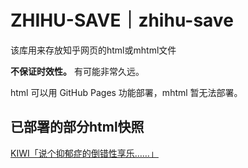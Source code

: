 # ZHIHU-SAVE｜zhihu-save
该库用来存放知乎网页的html或mhtml文件

**不保证时效性。** 有可能非常久远。

html 可以用 GitHub Pages 功能部署，mhtml 暂无法部署。

## 已部署的部分html快照

[KIWI「说个抑郁症的倒错性享乐……」](https://my-pshds.github.io/zhihu-save/KIWI%20-%202025%20-%20「说个抑郁症的倒错性享乐」.html)
